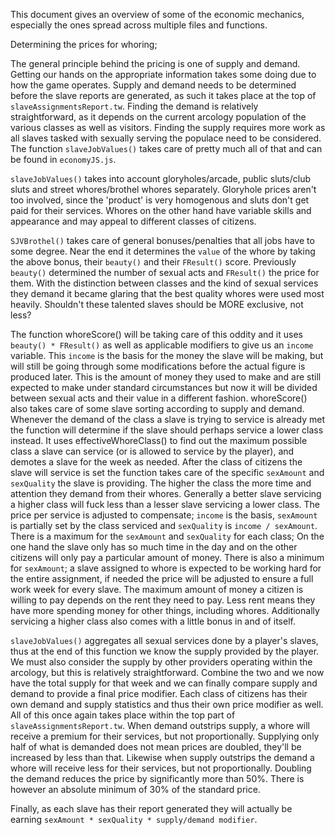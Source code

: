 This document gives an overview of some of the economic mechanics, especially the ones spread across multiple files and functions.

Determining the prices for whoring;

The general principle behind the pricing is one of supply and demand.
Getting our hands on the appropriate information takes some doing due to how the game operates.
Supply and demand needs to be determined before the slave reports are generated, as such it takes place at the top of `slaveAssignmentsReport.tw`.
Finding the demand is relatively straightforward, as it depends on the current arcology population of the various classes as well as visitors.
Finding the supply requires more work as all slaves tasked with sexually serving the populace need to be considered.
The function `slaveJobValues()` takes care of pretty much all of that and can be found in `economyJS.js`.

`slaveJobValues()` takes into account gloryholes/arcade, public sluts/club sluts and street whores/brothel whores separately.
Gloryhole prices aren't too involved, since the 'product' is very homogenous and sluts don't get paid for their services.
Whores on the other hand have variable skills and appearance and may appeal to different classes of citizens.

`SJVBrothel()` takes care of general bonuses/penalties that all jobs have to some degree.
Near the end it determines the `value` of the whore by taking the above bonus, their `beauty()` and their `FResult()` score.
Previously `beauty()` determined the number of sexual acts and `FResult()` the price for them.
With the distinction between classes and the kind of sexual services they demand it became glaring that the best quality whores were used most heavily.
Shouldn't these talented slaves should be MORE exclusive, not less?

The function whoreScore() will be taking care of this oddity and it uses `beauty() * FResult()` as well as applicable modifiers to give us an `income` variable.
This `income` is the basis for the money the slave will be making, but will still be going through some modifications before the actual figure is produced later.
This is the amount of money they used to make and are still expected to make under standard circumstances but now it will be divided between sexual acts and their value in a different fashion.
whoreScore() also takes care of some slave sorting according to supply and demand.
Whenever the demand of the class a slave is trying to service is already met the function will determine if the slave should perhaps service a lower class instead.
It uses effectiveWhoreClass() to find out the maximum possible class a slave can service (or is allowed to service by the player), and demotes a slave for the week as needed.
After the class of citizens the slave will service is set the function takes care of the specific `sexAmount` and `sexQuality` the slave is providing.
The higher the class the more time and attention they demand from their whores. Generally a better slave servicing a higher class will fuck less than a lesser slave servicing a lower class.
The price per service is adjusted to compensate; `income` is the basis, `sexAmount` is partially set by the class serviced and `sexQuality` is `income / sexAmount`.
There is a maximum for the `sexAmount` and `sexQuality` for each class; On the one hand the slave only has so much time in the day and on the other citizens will only pay a particular amount of money.
There is also a minimum for `sexAmount`; a slave assigned to whore is expected to be working hard for the entire assignment, if needed the price will be adjusted to ensure a full work week for every slave.
The maximum amount of money a citizen is willing to pay depends on the rent they need to pay. Less rent means they have more spending money for other things, including whores.
Additionally servicing a higher class also comes with a little bonus in and of itself.

`slaveJobValues()` aggregates all sexual services done by a player's slaves, thus at the end of this function we know the supply provided by the player.
We must also consider the supply by other providers operating within the arcology, but this is relatively straightforward.
Combine the two and we now have the total supply for that week and we can finally compare supply and demand to provide a final price modifier.
Each class of citizens has their own demand and supply statistics and thus their own price modifier as well.
All of this once again takes place within the top part of `slaveAssignmentsReport.tw`.
When demand outstrips supply, a whore will receive a premium for their services, but not proportionally.
Supplying only half of what is demanded does not mean prices are doubled, they'll be increased by less than that.
Likewise when supply outstrips the demand a whore will receive less for their services, but not proportionally.
Doubling the demand reduces the price by significantly more than 50%.
There is however an absolute minimum of 30% of the standard price.

Finally, as each slave has their report generated they will actually be earning `sexAmount * sexQuality * supply/demand modifier`.
